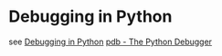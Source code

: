 # Debugging in Python

see
[Debugging in Python](https://docs.python.org/3/library/pdb.html)
[pdb - The Python Debugger](https://pythonconquerstheuniverse.wordpress.com/2009/09/10/debugging-in-python)


